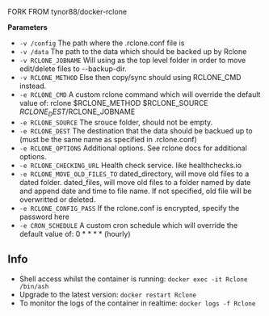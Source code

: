 [appurl]: https://rclone.org/
[healthchecks]: https://healthchecks.io/

FORK FROM tynor88/docker-rclone

**Parameters**

* `-v /config` The path where the .rclone.conf file is
* `-v /data` The path to the data which should be backed up by Rclone
* `-v RCLONE_JOBNAME` Will using as the top level folder in order to move edit/delete files to --backup-dir.
* `-v RCLONE_METHOD` Else then copy/sync should using RCLONE_CMD instead.
* `-e RCLONE_CMD` A custom rclone command which will override the default value of: rclone $RCLONE_METHOD $RCLONE_SOURCE $RCLONE_DEST/$RCLONE_JOBNAME
* `-e RCLONE_SOURCE` The srouce folder, should not be empty.
* `-e RCLONE_DEST` The destination that the data should be backued up to (must be the same name as specified in .rclone.conf)
* `-e RCLONE_OPTIONS` Additional options. See rclone docs for additional options.
* `-e RCLONE_CHECKING_URL` Health check service. like healthchecks.io
* `-e RCLONE_MOVE_OLD_FILES_TO` dated_directory, will move old files to a dated folder. dated_files, will move old files to a folder named by date and append date and time to file name. If not specified, old file will be overwritted or deleted.
* `-e RCLONE_CONFIG_PASS` If the rclone.conf is encrypted, specify the password here
* `-e CRON_SCHEDULE` A custom cron schedule which will override the default value of: 0 * * * * (hourly)


## Info

* Shell access whilst the container is running: `docker exec -it Rclone /bin/ash`
* Upgrade to the latest version: `docker restart Rclone`
* To monitor the logs of the container in realtime: `docker logs -f Rclone`

